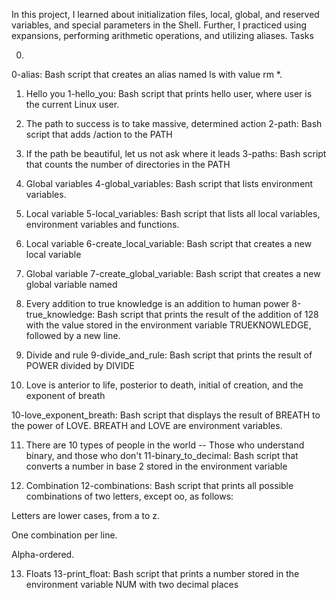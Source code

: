 In this project, I learned about initialization files, local, global, and reserved variables, and special parameters in the Shell. Further, I practiced using expansions, performing arithmetic operations, and utilizing aliases.
Tasks

0.
0-alias: Bash script that creates an alias named ls with value rm *.

1. Hello you
1-hello_you: Bash script that prints hello user, where user is the current Linux user.

2. The path to success is to take massive, determined action
2-path: Bash script that adds /action to the PATH

3. If the path be beautiful, let us not ask where it leads
3-paths: Bash script that counts the number of directories in the PATH

4. Global variables
4-global_variables: Bash script that lists environment variables.

5. Local variable
5-local_variables: Bash script that lists all local variables, environment variables and functions.

6. Local variable
6-create_local_variable: Bash script that creates a new local variable

7. Global variable
7-create_global_variable: Bash script that creates a new global variable named

8. Every addition to true knowledge is an addition to human power
8-true_knowledge: Bash script that prints the result of the addition of 128 with the value stored in the environment variable TRUEKNOWLEDGE, followed by a new line. 

9. Divide and rule
9-divide_and_rule: Bash script that prints the result of POWER divided by DIVIDE

10. Love is anterior to life, posterior to death, initial of creation, and the exponent of breath

10-love_exponent_breath: Bash script that displays the result of BREATH to the power of LOVE. BREATH and LOVE are environment variables.

11. There are 10 types of people in the world -- Those who understand binary, and those who don't
11-binary_to_decimal: Bash script that converts a number in base 2 stored in the environment variable

12. Combination
12-combinations: Bash script that prints all possible combinations of two letters, except oo, as follows:

Letters are lower cases, from a to z.

One combination per line.

Alpha-ordered.

13. Floats
13-print_float: Bash script that prints a number stored in the environment variable NUM with two decimal places
